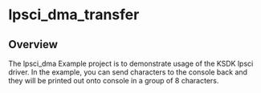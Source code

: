# lpsci_dma_transfer

## Overview
The lpsci_dma Example project is to demonstrate usage of the KSDK lpsci driver.
In the example, you can send characters to the console back and they will be printed out onto console
in a group of 8 characters.
